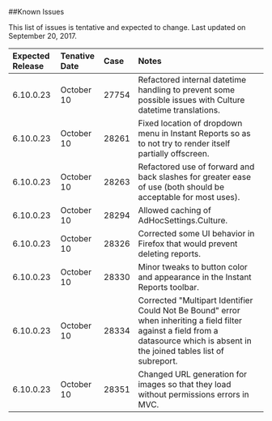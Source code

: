 <!---##View Known Issues Report-->

<!---Click the link below and select "Login" to see the updated Known Issues Report. -->

<!---[Known Issues Report](http://fogbugz.izenda.us/reporting/reportviewer.aspx?rn=Tracking_DO_NOT_EDIT\\KIL\\KnownIssues)-->
##Known Issues

This list of issues is tentative and expected to change. Last updated on September 20, 2017.

|Expected Release|Tenative Date|Case|Notes|
|:----|:-----------|:----------------|:---------------|
|6.10.0.23|October 10|27754|Refactored internal datetime handling to prevent some possible issues with Culture datetime translations.|
|6.10.0.23|October 10|28261|Fixed location of dropdown menu in Instant Reports so as to not try to render itself partially offscreen.|
|6.10.0.23|October 10|28263|Refactored use of forward and back slashes for greater ease of use (both should be acceptable for most uses).|
|6.10.0.23|October 10|28294|Allowed caching of AdHocSettings.Culture.|
|6.10.0.23|October 10|28326|Corrected some UI behavior in Firefox that would prevent deleting reports.|
|6.10.0.23|October 10|28330|Minor tweaks to button color and appearance in the Instant Reports toolbar.|
|6.10.0.23|October 10|28334|Corrected "Multipart Identifier Could Not Be Bound" error when inheriting a field filter against a field from a datasource which is absent in the joined tables list of subreport.|
|6.10.0.23|October 10|28351|Changed URL generation for images so that they load without permissions errors in MVC.|







